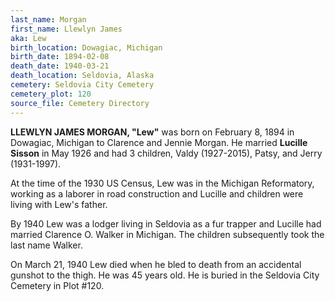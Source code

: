 ```yaml
---
last_name: Morgan
first_name: Llewlyn James
aka: Lew
birth_location: Dowagiac, Michigan
birth_date: 1894-02-08
death_date: 1940-03-21
death_location: Seldovia, Alaska
cemetery: Seldovia City Cemetery
cemetery_plot: 120
source_file: Cemetery Directory
---
```

**LLEWLYN JAMES MORGAN, "Lew"** was born on February 8, 1894 in Dowagiac, Michigan to Clarence and Jennie
Morgan. He married **Lucille Sisson** in May 1926 and had 3 children, Valdy (1927-2015), Patsy, and Jerry (1931-1997). 

At the time of the 1930 US Census, Lew was in the Michigan Reformatory, working as a laborer in road construction and Lucille and children were living with Lew's father.

By 1940 Lew was a lodger living in Seldovia as a fur trapper and Lucille had married Clarence O.  Walker in Michigan. The children subsequently took the last name Walker.

On March 21, 1940 Lew died when he bled to death from an accidental gunshot to the thigh. He was 45 years old. He is buried in the Seldovia City Cemetery in Plot #120.

